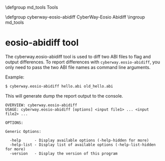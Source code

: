  \defgroup md_tools Tools

 \defgroup cyberway-eosio-abidiff CyberWay-Eosio Abidiff
 \ingroup md_tools


# eosio-abidiff tool

The cyberway.eosio-abidiff tool is used to diff two ABI files to flag and output differences. To report differences with `cyberway.eosio-abidiff`, you only need to pass the two ABI file names as command line arguments.

Example:

```bash
$ cyberway.eosio-abidiff hello.abi old_hello.abi
```

This will generate dump the report output to the console.

```
OVERVIEW: cyberway.eosio-abidiff
USAGE: cyberway.eosio-abidiff [options] <input file1> ... <input file2> ...

OPTIONS:

Generic Options:

  -help      - Display available options (-help-hidden for more)
  -help-list - Display list of available options (-help-list-hidden for more)
  -version   - Display the version of this program
```
